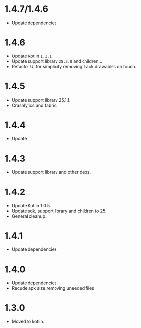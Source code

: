 # 1.4.7/1.4.6
- Update dependencies

# 1.4.6
- Update Kotlin `1.1.1`
- Update support library `25.3.0` and children...
- Refactor UI for simplicity removing track drawables on touch.

# 1.4.5
- Update support library 25.1.1.
- Crashlytics and fabric.

# 1.4.4
- Update

# 1.4.3
- Update support library and other deps.

# 1.4.2
- Update Kotlin 1.0.5.
- Update sdk, support library and children to 25.
- General cleanup.

# 1.4.1
- Update dependencies

# 1.4.0
- Update dependencies
- Recude apk size removing uneeded files 

# 1.3.0 
+ Moved to kotlin.